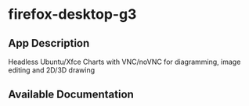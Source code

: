 # firefox-desktop-g3

## App Description

Headless Ubuntu/Xfce Charts with VNC/noVNC for diagramming, image editing and 2D/3D drawing

## Available Documentation

